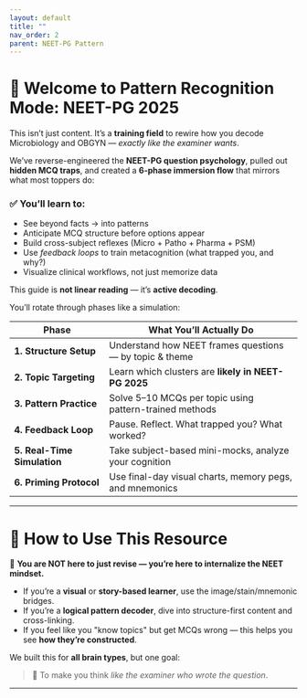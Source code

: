 ```yaml
---
layout: default
title: ""
nav_order: 2
parent: NEET-PG Pattern
---
```


# 🎯 Welcome to Pattern Recognition Mode: NEET-PG 2025

This isn’t just content. It’s a **training field** to rewire how you decode Microbiology and OBGYN — *exactly like the examiner wants*.

We’ve reverse-engineered the **NEET-PG question psychology**, pulled out **hidden MCQ traps**, and created a **6-phase immersion flow** that mirrors what most toppers do:

### ✅ You’ll learn to:
- See beyond facts → into patterns  
- Anticipate MCQ structure before options appear  
- Build cross-subject reflexes (Micro + Patho + Pharma + PSM)  
- Use *feedback loops* to train metacognition (what trapped you, and why?)  
- Visualize clinical workflows, not just memorize data  

This guide is **not linear reading** — it’s **active decoding**.

You’ll rotate through phases like a simulation:

| Phase                      | What You’ll Actually Do                                  |
|----------------------------|-----------------------------------------------------------|
| **1. Structure Setup**     | Understand how NEET frames questions — by topic & theme   |
| **2. Topic Targeting**     | Learn which clusters are **likely in NEET-PG 2025**       |
| **3. Pattern Practice**    | Solve 5–10 MCQs per topic using pattern-trained methods   |
| **4. Feedback Loop**       | Pause. Reflect. What trapped you? What worked?            |
| **5. Real-Time Simulation**| Take subject-based mini-mocks, analyze your cognition     |
| **6. Priming Protocol**    | Use final-day visual charts, memory pegs, and mnemonics   |

---

# 🧭 How to Use This Resource

🧠 **You are NOT here to just revise — you’re here to internalize the NEET mindset.**

- If you’re a **visual** or **story-based learner**, use the image/stain/mnemonic bridges.  
- If you’re a **logical pattern decoder**, dive into structure-first content and cross-linking.  
- If you feel like you "know topics" but get MCQs wrong — this helps you see **how they’re constructed**.

We built this for **all brain types**, but one goal:  
> 🧠 To make you think *like the examiner who wrote the question*.

---

